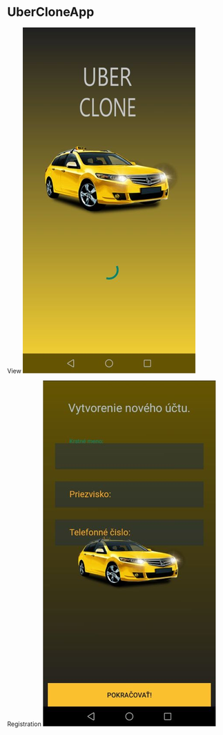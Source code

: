 # UberCloneApp



View
![alt text](https://github.com/michalfujak/UberCloneApp/blob/master/screenshots/screenshot_1.jpg)


Registration
![alt text](https://github.com/michalfujak/UberCloneApp/blob/master/screenshots/screenshot_2.jpg)
